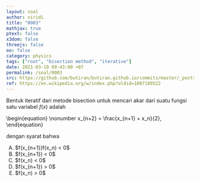 ```yaml
---
layout: soal
author: viridi
title: "0003"
mathjax: true
ptext: false
x3dom: false
threejs: false
oo: false
category: physics
tags: ["root", "bisection method", "iterative"]
date: 2021-03-10 09:43:00 +07
permalink: /soal/0003
src: https://github.com/butiran/butiran.github.io/commits/master/_posts/soal/00/2021-03-10-bisection-method.md
ref: https://en.wikipedia.org/w/index.php?oldid=1007189522
---
```

Bentuk iteratif dari metode bisection untuk mencari akar dari suatu fungsi satu variabel $f(x)$ adalah

\begin{equation} \nonumber
x_{n+2} = \frac{x_{n+1} + x_n}{2},
\end{equation}

dengan syarat bahwa

<ol type="A">

<li>$f(x_{n+1})f(x_n) < 0$
<li>$f(x_{n+1}) < 0$
<li>$f(x_n) < 0$
<li>$f(x_{n+1}) > 0$
<li>$f(x_n) > 0$